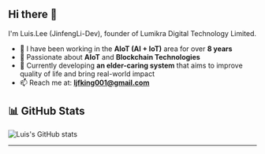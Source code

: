 ## Hi there 👋

I'm Luis.Lee (JinfengLi-Dev), founder of Lumikra Digital Technology Limited.

- 🔭 I have been working in the **AIoT (AI + IoT)** area for over **8 years**  
- 🚀 Passionate about **AIoT** and **Blockchain Technologies**
- 🌱 Currently developing **an elder-caring system** that aims to improve quality of life and bring real-world impact  
- 📫 Reach me at: **ljfking001@gmail.com**

## 📊 GitHub Stats
![Luis's GitHub stats](https://github-readme-stats-sigma-mauve-62.vercel.app/api?username=JinfengLi-Dev&show_icons=true&theme=radical&include_all_commits=true&count_private=true&hide=contribs&hide_rank=true&cache_seconds=1800)



---

